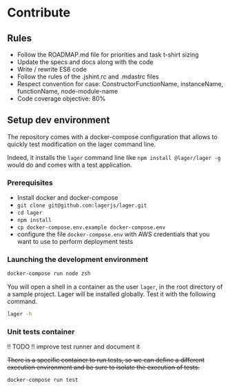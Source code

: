 Contribute
===

Rules
---

*   Follow the ROADMAP.md file for priorities and task t-shirt sizing
*   Update the specs and docs along with the code
*   Write / rewrite ES6 code
*   Follow the rules of the .jshint.rc and .mdastrc files
*   Respect convention for case: ConstructorFunctionName, instanceName, functionName, node-module-name
*   Code coverage objective: 80%

Setup dev environment
---

The repository comes with a docker-compose configuration that allows to quickly test modification on the lager command line.

Indeed, it installs the `lager` command line like `npm install @lager/lager -g` would do and comes with a test application.

### Prerequisites

*   Install docker and docker-compose
*   `git clone git@github.com:lagerjs/lager.git`
*   `cd lager`
*   `npm install`
*   `cp docker-compose.env.example docker-compose.env`
*   configure the file `docker-compose.env` with AWS credentials that you want to use to perform deployment tests

### Launching the development environment

```bash
docker-compose run node zsh
```

You will open a shell in a container as the user `lager`, in the root directory of a sample project. Lager will be installed globally. Test it with the following command.

```bash
lager -h
```

### Unit tests container

!! TODO !! improve test runner and document it

~~There is a specific container to run tests, so we can define a different execution environment
and be sure to isolate the execution of tests.~~

```bash
docker-compose run test
```
